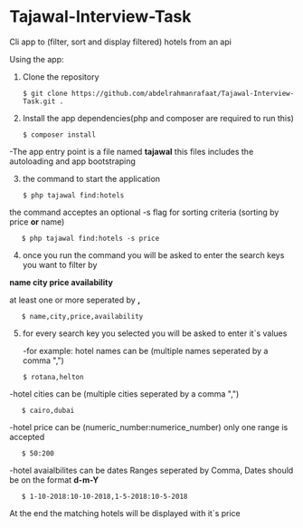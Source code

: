 # Tajawal-Interview-Task
Cli app to (filter, sort and display filtered) hotels from an api

Using the app:

1. Clone the repository

       $ git clone https://github.com/abdelrahmanrafaat/Tajawal-Interview-Task.git .

2. Install the app dependencies(php and composer are required to run this)
  
       $ composer install

-The app entry point is a file named **tajawal**
  this files includes the autoloading and app bootstraping

3. the command to start the application

       $ php tajawal find:hotels
  
  the command acceptes an optional -s flag for sorting criteria (sorting by price **or** name)
  
       $ php tajawal find:hotels -s price

4. once you run the command you will be asked to enter the search keys you want to filter by
  
  **name city price availability** 
  
  at least one or more seperated by **,** 
  
       $ name,city,price,availability

5. for every search key you selected you will be asked to enter it\`s values  
  
   -for example: hotel names can be (multiple names seperated by a comma ",")
  
       $ rotana,helton
  
  -hotel cities can be (multiple cities seperated by a comma ",")
 
       $ cairo,dubai
  
  -hotel price can be (numeric_number:numerice_number) only one range is accepted
  
       $ 50:200
  
  -hotel avaialbilites can be dates Ranges seperated by Comma, Dates should be on the format **d-m-Y** 
  
       $ 1-10-2018:10-10-2018,1-5-2018:10-5-2018
    
At the end the matching hotels will be displayed with it\`s price
 
 
